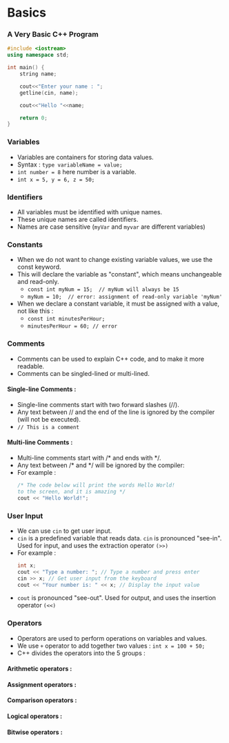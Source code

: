 # Basics

### A Very Basic C++ Program

```cpp basic_program.cpp
#include <iostream>
using namespace std;

int main() {
    string name;

    cout<<"Enter your name : ";
    getline(cin, name);

    cout<<"Hello "<<name;

    return 0;
}
```

### Variables

- Variables are containers for storing data values.
- Syntax : `type variableName = value;`
- `int number = 8` here number is a variable.
- `int x = 5, y = 6, z = 50;`

### Identifiers

- All variables must be identified with unique names.
- These unique names are called identifiers.
- Names are case sensitive (`myVar` and `myvar` are different variables)
  
### Constants

- When we do not want to change existing variable values, we use the const keyword.
- This will declare the variable as "constant", which means unchangeable and read-only.
    - `const int myNum = 15;  // myNum will always be 15`
    - `myNum = 10;  // error: assignment of read-only variable 'myNum'`
- When we declare a constant variable, it must be assigned with a value, not like this :
    - `const int minutesPerHour;`
    - `minutesPerHour = 60; // error`

### Comments

- Comments can be used to explain C++ code, and to make it more readable.
- Comments can be singled-lined or multi-lined.

#### Single-line Comments :
- Single-line comments start with two forward slashes (//).
- Any text between // and the end of the line is ignored by the compiler (will not be executed).
- `// This is a comment`

#### Multi-line Comments :
- Multi-line comments start with /* and ends with */.
- Any text between /* and */ will be ignored by the compiler:
- For example :
    ```cpp
    /* The code below will print the words Hello World!
    to the screen, and it is amazing */
    cout << "Hello World!";
    ```

### User Input

- We can use `cin` to get user input.
- `cin` is a predefined variable that reads data. `cin` is pronounced "see-in". Used for input, and uses the extraction operator `(>>)`
- For example :
    ```cpp
    int x; 
    cout << "Type a number: "; // Type a number and press enter
    cin >> x; // Get user input from the keyboard
    cout << "Your number is: " << x; // Display the input value
    ```
- `cout` is pronounced "see-out". Used for output, and uses the insertion operator `(<<)`

### Operators

- Operators are used to perform operations on variables and values.
- We use `+` operator to add together two values : `int x = 100 + 50;`
- C++ divides the operators into the 5 groups :

#### Arithmetic operators :
#### Assignment operators :
#### Comparison operators :
#### Logical operators :
#### Bitwise operators :